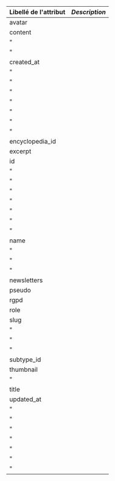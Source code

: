 | Libellé de l'attribut | _Description_ |
|:----------------------|:--------------|
| avatar                |               |
| content               |               |
| "                     |               |
| "                     |               |
| created_at            |               |
| "                     |               |
| "                     |               |
| "                     |               |
| "                     |               |
| "                     |               |
| "                     |               |
| "                     |               |
| encyclopedia_id       |               |
| excerpt               |               |
| id                    |               |
| "                     |               |
| "                     |               |
| "                     |               |
| "                     |               |
| "                     |               |
| "                     |               |
| "                     |               |
| name                  |               |
| "                     |               |
| "                     |               |
| "                     |               |
| newsletters           |               |
| pseudo                |               |
| rgpd                  |               |
| role                  |               |
| slug                  |               |
| "                     |               |
| "                     |               |
| "                     |               |
| subtype_id            |               |
| thumbnail             |               |
| "                     |               |
| title                 |               |
| updated_at            |               |
| "                     |               |
| "                     |               |
| "                     |               |
| "                     |               |
| "                     |               |
| "                     |               |
| "                     |               |
